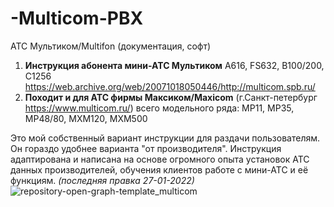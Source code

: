 # -Multicom-PBX
АТС Мультиком/Multifon (документация, софт)
  
1) **Инструкция абонента мини-АТС Мультиком** A616, FS632, B100/200, C1256 https://web.archive.org/web/20071018050446/http://multicom.spb.ru/
2) **Походит и для АТС фирмы Максиком/Maxicom** (г.Санкт-петербург https://www.multicom.ru/)
всего модельного ряда: MP11, MP35, MP48/80, MXM120, MXM500

Это мой собственный вариант инструкции для раздачи пользователям. Он гораздо удобнее варианта "от производителя".
Инструкция адаптирована и написана на основе огромного опыта установок АТС данных производителей, обучения клиентов работе с мини-АТС и её функциям.
_(последняя правка 27-01-2022)_![repository-open-graph-template_multicom](https://user-images.githubusercontent.com/81390857/151264579-4b9d3375-402b-408b-b2d2-0045c6295094.png)
